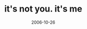 ---
layout: base.njk
title : 'it&#39;s not you. it&#39;s me' 
view_title : 'it&#39;s not you. it&#39;s me' 
year : '2006' 
date : '2006-10-26' 
img_file : '/drawing/itsnotyouitsme.png' 
html_file : 'itsnotyouitsme' 
next_html : 'thatbelongstome.html' 
year_order : '283' 
permalink : "title/{{html_file}}.html"
---